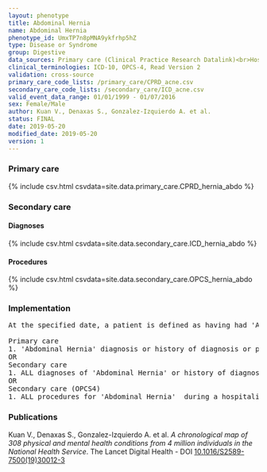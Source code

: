 ```yaml
---
layout: phenotype
title: Abdominal Hernia
name: Abdominal Hernia
phenotype_id: UmxTP7n8pMNA9ykfrhp5hZ 
type: Disease or Syndrome
group: Digestive
data_sources: Primary care (Clinical Practice Research Datalink)<br>Hospitalizations (Hospital Episode Statistics) 
clinical_terminologies: ICD-10, OPCS-4, Read Version 2 
validation: cross-source
primary_care_code_lists: /primary_care/CPRD_acne.csv
secondary_care_code_lists: /secondary_care/ICD_acne.csv
valid_event_data_range: 01/01/1999 - 01/07/2016
sex: Female/Male
author: Kuan V., Denaxas S., Gonzalez-Izquierdo A. et al.
status: FINAL
date: 2019-05-20
modified_date: 2019-05-20
version: 1
---
```

### Primary care 
{% include csv.html csvdata=site.data.primary_care.CPRD_hernia_abdo %}
### Secondary care 
#### Diagnoses 
{% include csv.html csvdata=site.data.secondary_care.ICD_hernia_abdo %}
#### Procedures 
{% include csv.html csvdata=site.data.secondary_care.OPCS_hernia_abdo %}
### Implementation 
<pre>At the specified date, a patient is defined as having had 'Abdominal Hernia' IF they meet the criteria for any of the following on or before the specified date. The earliest date on which the individual meets any of the following criteria on or before the specified date is defined as the first event date:

Primary care
1. 'Abdominal Hernia' diagnosis or history of diagnosis or procedure during a consultation 
OR
Secondary care
1. ALL diagnoses of 'Abdominal Hernia' or history of diagnosis during a hospitalization
OR
Secondary care (OPCS4)
1. ALL procedures for 'Abdominal Hernia'  during a hospitalization</pre> 
 
### Publications 
Kuan V., Denaxas S., Gonzalez-Izquierdo A. et al. _A chronological map of 308 physical and mental health conditions from 4 million individuals in the National Health Service_. The Lancet Digital Health - DOI <a href='https://www.thelancet.com/journals/landig/article/PIIS2589-7500(19)30012-3/fulltext'>10.1016/S2589-7500(19)30012-3</a>